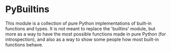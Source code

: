 # PyBuiltins
This module is a collection of pure Python implementations
of built-in functions and types. It is not meant to replace
the 'builtins' module, but more as a way to have the most
possible functions made in pure Python (for introspection),
and also as a way to show some people how most built-in
functions behave.
